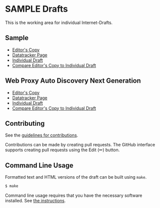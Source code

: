 # SAMPLE Drafts

This is the working area for individual Internet-Drafts.

## Sample

* [Editor's Copy](https://joshco.github.io/wpadng/#go.draft-joshco-sample.html)
* [Datatracker Page](https://datatracker.ietf.org/doc/draft-joshco-sample)
* [Individual Draft](https://datatracker.ietf.org/doc/html/draft-joshco-sample)
* [Compare Editor's Copy to Individual Draft](https://joshco.github.io/wpadng/#go.draft-joshco-sample.diff)

## Web Proxy Auto Discovery Next Generation

* [Editor's Copy](https://joshco.github.io/wpadng/#go.draft-joshco-wpadng.html)
* [Datatracker Page](https://datatracker.ietf.org/doc/draft-joshco-wpadng)
* [Individual Draft](https://datatracker.ietf.org/doc/html/draft-joshco-wpadng)
* [Compare Editor's Copy to Individual Draft](https://joshco.github.io/wpadng/#go.draft-joshco-wpadng.diff)


## Contributing

See the
[guidelines for contributions](https://github.com/joshco/wpadng/blob/main/CONTRIBUTING.md).

Contributions can be made by creating pull requests.
The GitHub interface supports creating pull requests using the Edit (✏) button.


## Command Line Usage

Formatted text and HTML versions of the draft can be built using `make`.

```sh
$ make
```

Command line usage requires that you have the necessary software installed.  See
[the instructions](https://github.com/martinthomson/i-d-template/blob/main/doc/SETUP.md).

